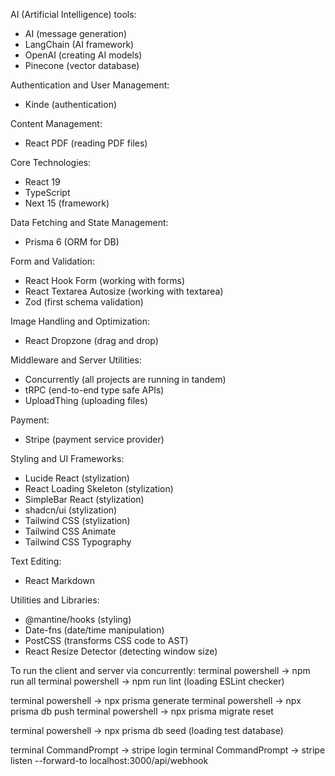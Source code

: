 AI (Artificial Intelligence) tools:
- AI (message generation)
- LangChain (AI framework)
- OpenAI (creating AI models)
- Pinecone (vector database)

Authentication and User Management:
- Kinde (authentication)

Content Management:
- React PDF (reading PDF files)

Core Technologies:
- React 19
- TypeScript
- Next 15 (framework)

Data Fetching and State Management:
- Prisma 6 (ORM for DB)

Form and Validation:
- React Hook Form (working with forms)
- React Textarea Autosize (working with textarea)
- Zod (first schema validation)

Image Handling and Optimization:
- React Dropzone (drag and drop)

Middleware and Server Utilities:
- Concurrently (all projects are running in tandem)
- tRPC (end-to-end type safe APIs)
- UploadThing (uploading files)

Payment:
- Stripe (payment service provider)

Styling and UI Frameworks:
- Lucide React (stylization)
- React Loading Skeleton (stylization)
- SimpleBar React (stylization)
- shadcn/ui (stylization)
- Tailwind CSS (stylization)
- Tailwind CSS Animate
- Tailwind CSS Typography

Text Editing:
- React Markdown

Utilities and Libraries:
- @mantine/hooks (styling)
- Date-fns (date/time manipulation)
- PostCSS (transforms CSS code to AST)
- React Resize Detector (detecting window size)

To run the client and server via concurrently:
terminal powershell -> npm run all
terminal powershell -> npm run lint (loading ESLint checker)

terminal powershell -> npx prisma generate
terminal powershell -> npx prisma db push
terminal powershell -> npx prisma migrate reset

terminal powershell -> npx prisma db seed (loading test database)

terminal CommandPrompt -> stripe login
terminal CommandPrompt -> stripe listen --forward-to localhost:3000/api/webhook